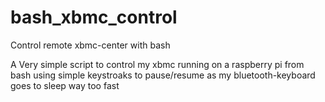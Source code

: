 # bash_xbmc_control
Control remote xbmc-center with bash

A Very simple script to control my xbmc running on a raspberry pi from bash using simple keystroaks to pause/resume as my bluetooth-keyboard goes to sleep way too fast
